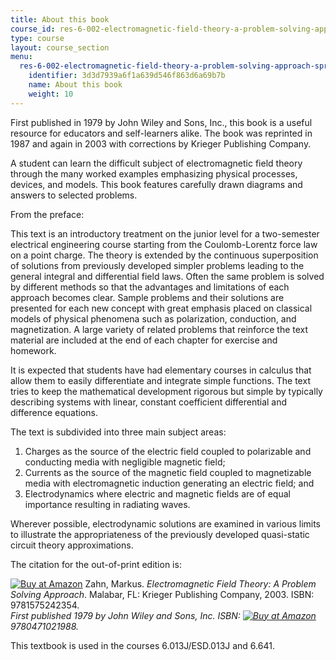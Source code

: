 ```yaml
---
title: About this book
course_id: res-6-002-electromagnetic-field-theory-a-problem-solving-approach-spring-2008
type: course
layout: course_section
menu:
  res-6-002-electromagnetic-field-theory-a-problem-solving-approach-spring-2008:
    identifier: 3d3d7939a6f1a639d546f863d6a69b7b
    name: About this book
    weight: 10
---
```

First published in 1979 by John Wiley and Sons, Inc., this book is a useful resource for educators and self-learners alike. The book was reprinted in 1987 and again in 2003 with corrections by Krieger Publishing Company.

A student can learn the difficult subject of electromagnetic field theory through the many worked examples emphasizing physical processes, devices, and models. This book features carefully drawn diagrams and answers to selected problems.

From the preface:

This text is an introductory treatment on the junior level for a two-semester electrical engineering course starting from the Coulomb-Lorentz force law on a point charge. The theory is extended by the continuous superposition of solutions from previously developed simpler problems leading to the general integral and differential field laws. Often the same problem is solved by different methods so that the advantages and limitations of each approach becomes clear. Sample problems and their solutions are presented for each new concept with great emphasis placed on classical models of physical phenomena such as polarization, conduction, and magnetization. A large variety of related problems that reinforce the text material are included at the end of each chapter for exercise and homework.

It is expected that students have had elementary courses in calculus that allow them to easily differentiate and integrate simple functions. The text tries to keep the mathematical development rigorous but simple by typically describing systems with linear, constant coefficient differential and difference equations.

The text is subdivided into three main subject areas:

1.  Charges as the source of the electric field coupled to polarizable and conducting media with negligible magnetic field;
2.  Currents as the source of the magnetic field coupled to magnetizable media with electromagnetic induction generating an electric field; and
3.  Electrodynamics where electric and magnetic fields are of equal importance resulting in radiating waves.

Wherever possible, electrodynamic solutions are examined in various limits to illustrate the appropriateness of the previously developed quasi-static circuit theory approximations.

The citation for the out-of-print edition is:

[![Buy at Amazon](/images/a_logo_17.gif)](http://www.amazon.com/exec/obidos/ASIN/1575242354/ref=nosim/mitopencourse-20) Zahn, Markus. _Electromagnetic Field Theory: A Problem Solving Approach_. Malabar, FL: Krieger Publishing Company, 2003. ISBN: 9781575242354.  
_First published 1979 by John Wiley and Sons, Inc. ISBN: [![Buy at Amazon](/images/a_logo_17.gif)](http://www.amazon.com/exec/obidos/ASIN/0471021989/ref=nosim/mitopencourse-20) 9780471021988._

This textbook is used in the courses 6.013J/ESD.013J and 6.641.